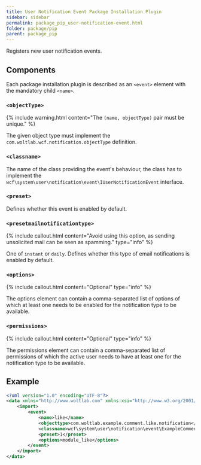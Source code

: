 ```yaml
---
title: User Notification Event Package Installation Plugin
sidebar: sidebar
permalink: package_pip_user-notification-event.html
folder: package/pip
parent: package_pip
---
```


Registers new user notification events.

## Components

Each package installation plugin is described as an `<event>` element with the mandatory child `<name>`.

### `<objectType>`

{% include warning.html content="The `(name, objectType)` pair must be unique." %}

The given object type must implement the `com.woltlab.wcf.notification.objectType` definition.

### `<classname>`

The name of the class providing the event's behaviour,
the class has to implement the `wcf\system\user\notification\event\IUserNotificationEvent` interface.

### `<preset>`

Defines whether this event is enabled by default.

### `<presetmailnotificationtype>`

{% include callout.html content="Avoid using this option, as sending unsolicited mail can be seen as spamming." type="info" %}

One of `instant` or `daily`.
Defines whether this type of email notifications is enabled by default.

### `<options>`

{% include callout.html content="Optional" type="info" %}

The options element can contain a comma-separated list of options of which at least one needs to be enabled for the notification type to be available.

### `<permissions>`

{% include callout.html content="Optional" type="info" %}

The permissions element can contain a comma-separated list of permissions of which the active user needs to have at least one for the notification type to be available.

## Example

```xml
<?xml version="1.0" encoding="UTF-8"?>
<data xmlns="http://www.woltlab.com" xmlns:xsi="http://www.w3.org/2001/XMLSchema-instance" xsi:schemaLocation="http://www.woltlab.com http://www.woltlab.com/XSD/vortex/userNotificationEvent.xsd">
	<import>
		<event>
			<name>like</name>
			<objecttype>com.woltlab.example.comment.like.notification</objecttype>
			<classname>wcf\system\user\notification\event\ExampleCommentLikeUserNotificationEvent</classname>
			<preset>1</preset>
			<options>module_like</options>
		</event>
	</import>
</data>
```
